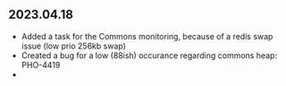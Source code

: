 ## 2023.04.18

- Added a task for the Commons monitoring, because of a redis swap issue (low prio 256kb swap)
- Created a bug for a low (88ish) occurance regarding commons heap: PHO-4419
- 